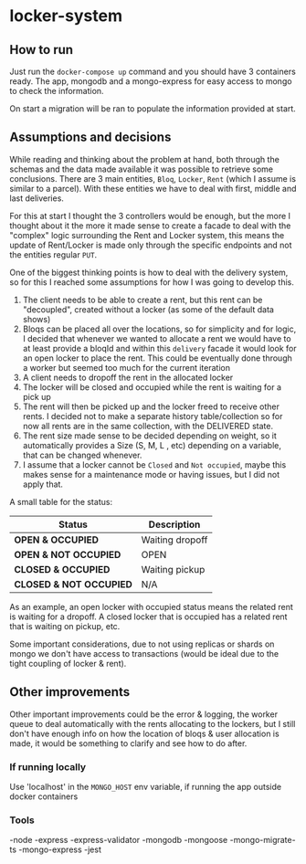 # locker-system

## How to run

Just run the `docker-compose up` command and you should have 3 containers ready. The app, mongodb and a mongo-express for easy access to mongo to check the information.

On start a migration will be ran to populate the information provided at start.

## Assumptions and decisions

While reading and thinking about the problem at hand, both through the schemas and the data made available it was possible to retrieve some conclusions. 
There are 3 main entities, `Bloq`, `Locker`, `Rent` (which I assume is similar to a parcel). With these entities we have to deal with first, middle and last deliveries.

For this at start I thought the 3 controllers would be enough, but the more I thought about it the more it made sense to create a facade to deal with the "complex" logic surrounding the Rent and Locker system, this means the update of Rent/Locker is made only through the specific endpoints and not the entities regular `PUT`.

One of the biggest thinking points is how to deal with the delivery system, so for this I reached some assumptions for how I was going to develop this.

1. The client needs to be able to create a rent, but this rent can be "decoupled", created without a locker (as some of the default data shows)
2. Bloqs can be placed all over the locations, so for simplicity and for logic, I decided that whenever we wanted to allocate a rent we would have to at least provide a bloqId and within this `delivery` facade it would look for an open locker to place the rent. This could be eventually done through a worker but seemed too much for the current iteration
3. A client needs to dropoff the rent in the allocated locker
4. The locker will be closed and occupied while the rent is waiting for a pick up
5. The rent will then be picked up and the locker freed to receive other rents. I decided not to make a separate history table/collection so for now all rents are in the same collection, with the DELIVERED state.
6. The rent size made sense to be decided depending on weight, so it automatically provides a Size (S, M, L , etc) depending on a variable, that can be changed whenever.
7. I assume that a locker cannot be `Closed` and `Not occupied`, maybe this makes sense for a maintenance mode or having issues, but I did not apply that.

A small table for the status: 

| **Status**               | **Description**       |
|--------------------------|-----------------------|
| **OPEN & OCCUPIED**       | Waiting dropoff       |
| **OPEN & NOT OCCUPIED**   | OPEN                  |
| **CLOSED & OCCUPIED**     | Waiting pickup        |
| **CLOSED & NOT OCCUPIED** | N/A                   |

As an example, an open locker with occupied status means the related rent is waiting for a dropoff.
A closed locker that is occupied has a related rent that is waiting on pickup, etc.

Some important considerations, due to not using replicas or shards on mongo we don't have access to transactions (would be ideal due to the tight coupling of locker & rent).

## Other improvements

Other important improvements could be the error & logging, the worker queue to deal automatically with the rents allocating to the lockers, but I still don't have enough info on how the location of bloqs & user allocation is made, it would be something to clarify and see how to do after.

### If running locally

Use 'localhost' in the `MONGO_HOST` env variable, if running the app outside docker containers

### Tools
-node
-express
-express-validator
-mongodb
-mongoose
-mongo-migrate-ts
-mongo-express
-jest

